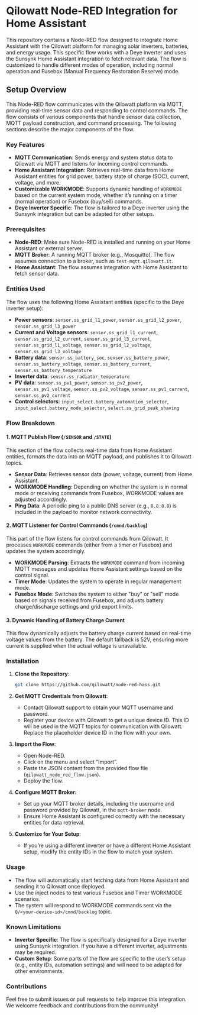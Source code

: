 # Qilowatt Node-RED Integration for Home Assistant

This repository contains a Node-RED flow designed to integrate Home Assistant with the Qilowatt platform for managing solar inverters, batteries, and energy usage. This specific flow works with a Deye inverter and uses the Sunsynk Home Assistant integration to fetch relevant data. The flow is customized to handle different modes of operation, including normal operation and Fusebox (Manual Frequency Restoration Reserve) mode.


## Setup Overview

This Node-RED flow communicates with the Qilowatt platform via MQTT, providing real-time sensor data and responding to control commands. The flow consists of various components that handle sensor data collection, MQTT payload construction, and command processing. The following sections describe the major components of the flow.

### Key Features

- **MQTT Communication**: Sends energy and system status data to Qilowatt via MQTT and listens for incoming control commands.
- **Home Assistant Integration**: Retrieves real-time data from Home Assistant entities for grid power, battery state of charge (SOC), current, voltage, and more.
- **Customizable WORKMODE**: Supports dynamic handling of `WORKMODE` based on the current system mode, whether it’s running on a timer (normal operation) or Fusebox (buy/sell) commands.
- **Deye Inverter Specific**: The flow is tailored to a Deye inverter using the Sunsynk integration but can be adapted for other setups.

### Prerequisites

- **Node-RED**: Make sure Node-RED is installed and running on your Home Assistant or external server.
- **MQTT Broker**: A running MQTT broker (e.g., Mosquitto). The flow assumes connection to a broker, such as `test-mqtt.qilowatt.it`.
- **Home Assistant**: The flow assumes integration with Home Assistant to fetch sensor data.

### Entities Used

The flow uses the following Home Assistant entities (specific to the Deye inverter setup):
- **Power sensors**: `sensor.ss_grid_l1_power`, `sensor.ss_grid_l2_power`, `sensor.ss_grid_l3_power`
- **Current and Voltage sensors**: `sensor.ss_grid_l1_current`, `sensor.ss_grid_l2_current`, `sensor.ss_grid_l3_current`, `sensor.ss_grid_l1_voltage`, `sensor.ss_grid_l2_voltage`, `sensor.ss_grid_l3_voltage`
- **Battery data**: `sensor.ss_battery_soc`, `sensor.ss_battery_power`, `sensor.ss_battery_voltage`, `sensor.ss_battery_current`, `sensor.ss_battery_temperature`
- **Inverter data**: `sensor.ss_radiator_temperature`
- **PV data**: `sensor.ss_pv1_power`, `sensor.ss_pv2_power`, `sensor.ss_pv1_voltage`, `sensor.ss_pv2_voltage`, `sensor.ss_pv1_current`, `sensor.ss_pv2_current`
- **Control selectors**: `input_select.battery_automation_selector`, `input_select.battery_mode_selector`, `select.ss_grid_peak_shaving`

### Flow Breakdown

#### 1. **MQTT Publish Flow (`/SENSOR` and `/STATE`)**

This section of the flow collects real-time data from Home Assistant entities, formats the data into an MQTT payload, and publishes it to Qilowatt topics.

- **Sensor Data**: Retrieves sensor data (power, voltage, current) from Home Assistant.
- **WORKMODE Handling**: Depending on whether the system is in normal mode or receiving commands from Fusebox, WORKMODE values are adjusted accordingly.
- **Ping Data**: A periodic ping to a public DNS server (e.g., `8.8.8.8`) is included in the payload to monitor network connectivity.

#### 2. **MQTT Listener for Control Commands (`/cmnd/backlog`)**

This part of the flow listens for control commands from Qilowatt. It processes `WORKMODE` commands (either from a timer or Fusebox) and updates the system accordingly.

- **WORKMODE Parsing**: Extracts the `WORKMODE` command from incoming MQTT messages and updates Home Assistant settings based on the control signal.
- **Timer Mode**: Updates the system to operate in regular management mode.
- **Fusebox Mode**: Switches the system to either "buy" or "sell" mode based on signals received from Fusebox, and adjusts battery charge/discharge settings and grid export limits.

#### 3. **Dynamic Handling of Battery Charge Current**

This flow dynamically adjusts the battery charge current based on real-time voltage values from the battery. The default fallback is 52V, ensuring more current is supplied when the actual voltage is unavailable.

### Installation

1. **Clone the Repository**:
   ```bash
   git clone https://github.com/qilowatt/node-red-hass.git
2. **Get MQTT Credentials from Qilowatt**:
   - Contact Qilowatt support to obtain your MQTT username and password.
   - Register your device with Qilowatt to get a unique device ID. This ID will be used in the MQTT topics for communication with Qilowatt. Replace the placeholder device ID in the flow with your own.

3. **Import the Flow**:
   - Open Node-RED.
   - Click on the menu and select “Import”.
   - Paste the JSON content from the provided flow file (`qilowatt_node_red_flow.json`).
   - Deploy the flow.

4. **Configure MQTT Broker**:
   - Set up your MQTT broker details, including the username and password provided by Qilowatt, in the `mqtt-broker` node.
   - Ensure Home Assistant is configured correctly with the necessary entities for data retrieval.

5. **Customize for Your Setup**:
   - If you’re using a different inverter or have a different Home Assistant setup, modify the entity IDs in the flow to match your system.

### Usage

- The flow will automatically start fetching data from Home Assistant and sending it to Qilowatt once deployed.
- Use the inject nodes to test various Fusebox and Timer WORKMODE scenarios.
- The system will respond to WORKMODE commands sent via the `Q/<your-device-id>/cmnd/backlog` topic.

### Known Limitations

- **Inverter Specific**: The flow is specifically designed for a Deye inverter using Sunsynk integration. If you have a different inverter, adjustments may be required.
- **Custom Setup**: Some parts of the flow are specific to the user’s setup (e.g., entity IDs, automation settings) and will need to be adapted for other environments.

### Contributions

Feel free to submit issues or pull requests to help improve this integration. We welcome feedback and contributions from the community!
